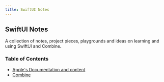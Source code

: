 ```yaml
---
title: SwiftUI Notes
---
```


## SwiftUI Notes

A collection of notes, project pieces, playgrounds and ideas on learning and using SwiftUI and Combine.

### Table of Contents

- [Apple's Documentation and content](apple/)
- [Combine](combine/)
